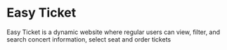 # Easy Ticket
Easy Ticket is a dynamic website where regular users can view, filter, and search concert information, select seat and order tickets
